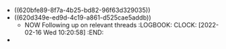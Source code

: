 - ((620bfe89-8f7a-4b25-bd82-96f63d329035))
- ((620d349e-ed9d-4c19-a861-d525cae5addb))
	- NOW Following up on relevant threads
	  :LOGBOOK:
	  CLOCK: [2022-02-16 Wed 10:20:58]
	  :END:
-